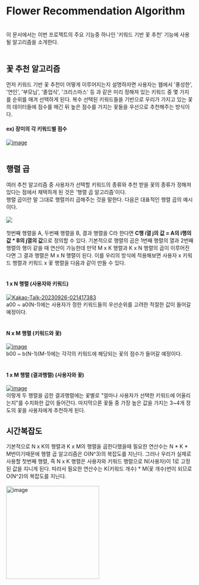 # Flower Recommendation Algorithm

<br>
이 문서에서는 이번 프로젝트의 주요 기능중 하나인 '키워드 기반 꽃 추천' 기능에 사용될 알고리즘을 소개한다.<br><br>

## 꽃 추천 알고리즘
먼저 키워드 기반 꽃 추천이 어떻게 이루어지는지 설명하자면 사용자는 웹에서 '풍성한', '연인', '부모님', '졸업식', '크리스마스' 등 과 같은
미리 정해져 있는 키워드 중 몇 가지를 순위를 매겨 선택하게 된다.
복수 선택된 키워드들을 기반으로 우리가 가지고 있는 꽃의 데이터들에
점수를 매긴 뒤 높은 점수를 가지는 꽃들을 우선으로 추천해주는 방식이다.<br>
#### ex) 장미의 각 키워드별 점수
<a href="https://imgbb.com/"><img src="https://i.ibb.co/rtRp5qV/image.png" alt="image" border="0"></a>
<br><br>
## 행렬 곱
여러 추천 알고리즘 중 사용자가 선택할 키워드의 종류와 추천 받을 꽃의 종류가 정해져있다는 점에서
채택하게 된 것은 '행렬 곱 알고리즘'이다.<br>
행렬 곱이란 말 그대로 행렬끼리 곱해주는 것을 말한다. 다음은 대표적인 행렬 곱의 예시이다.<br><br>
<img src="https://velog.velcdn.com/images%2Fdongchyeon%2Fpost%2Fadf0feaa-fa34-42c1-b609-96043e5f8ca6%2FCodeCogsEqn.png">
<br><br>
첫번째 행렬을 A, 두번째 행렬을 B, 결과 행렬을 C라 한다면 **C행 i열 j의 값 = A의 i행의 값 * B의 j열의 값**으로 정의할 수 있다.
기본적으로 행렬의 곱은 1번째 행렬의 열과 2번째 행렬의 행이 같을 때 연산이 가능한데 만약 M x K 행렬과 K x N 행렬의 곱이 이루어진다면
그 결과 행렬은 M x N 행렬이 된다. 이를 우리의 방식에 적용해보면 사용자 x 키워드 행렬과 키워드 x 꽃 행렬을 다음과 같이 만들 수 있다.
<br><br>
#### 1 x N 행렬 (사용자와 키워드)
<a href="https://imgbb.com/"><img src="https://i.ibb.co/hMRR6yk/Kakao-Talk-20230926-021417383.png" alt="Kakao-Talk-20230926-021417383" border="0"></a>
<br>a00 ~ a0(N-1)에는 사용자가 정한 키워드들의 우선순위를 고려한 적절한 값이 들어갈 예정이다.<br><br>
#### N x M 행렬 (키워드와 꽃)
<a href="https://imgbb.com/"><img src="https://i.ibb.co/FVrVV3r/image.png" alt="image" border="0"></a>
<br>b00 ~ b(N-1)(M-1)에는 각각의 키워드에 해당되는 꽃의 점수가 들어갈 예정이다.<br><br>
#### 1 x M 행렬 (결과행렬) (사용자와 꽃)
<a href="https://ibb.co/yY7qfhz"><img src="https://i.ibb.co/ZY7xLHQ/image.png" alt="image" border="0"></a><br>
이렇게 두 행렬을 곱한 결과행렬에는 꽃별로 "얼마나 사용자가 선택한 키워드에 어울리는지"를 수치화한 값이 들어간다.
마지막으론 꽃들 중 가장 높은 값을 가지는 3~4개 정도의 꽃을 사용자에게 추천하게 된다.<br>

## 시간복잡도
기본적으로 N x K의 행렬과 K x M의 행렬을 곱한다했을때 필요한 연산수는 N * K * M번이기때문에
행렬 곱 알고리즘은 O(N^3)의 복잡도를 지닌다. 그러나 우리가 실제로 사용할 첫번째 행렬, 즉 N x K 행렬은
사용자와 키워드 행렬으로 N(사용자)이 1로 고정된 값을 지니게 된다. 따라서 필요한 연산수는
K(키워드 개수) * M(꽃 개수)번이 되므로 O(N^2)의 복잡도를 지닌다.
<br><br>
<a href="https://ibb.co/YyTcnjz"><img src="https://i.ibb.co/pRrfVXt/image.png" alt="image" width="250" height="250" border="0"></a>

















